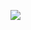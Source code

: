 ![](https://komarev.com/ghpvc/?username=0x0410&color=800080) 
<div align="center">
 <a href="https://github.com/0x0410">
 </a>
</div>


</p>
